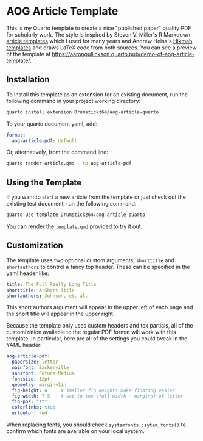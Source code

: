 # AOG Article Template

This is my Quarto template to create a nice "published paper" quality PDF for scholarly work. The style is inspired by Steven V. Miller's R Markdown [article templates](https://github.com/svmiller/stevetemplates) which I used for many years and Andrew Heiss's [Hikmah templates](https://github.com/andrewheiss/hikmah-academic-quarto) and draws LaTeX code from both sources.  You can see a preview of the template at <https://aarongullickson.quarto.pub/demo-of-aog-article-template/>. 

## Installation

To install this template as an extension for an existing document, run the following command in your project working directory:

```bash
quarto install extension Drumstickz64/aog-article-quarto
```

To your quarto document yaml, add:

```yaml
format:
  aog-article-pdf: default
```

Or, alternatively, from the command line:

```bash
quarto render article.qmd --to aog-article-pdf
```

## Using the Template

If you want to start a new article from the template or just check out the existing test document, run the following command:

```bash
quarto use template Drumstickz64/aog-article-quarto
```

You can render the `template.qmd` provided to try it out.

## Customization

The template uses two optional custom arguments, `shorttitle` and `shortauthors` to control a fancy top header. These can be specified in the yaml header like:

```yaml
title: The Full Really Long Title
shorttitle: A Short Title
shortauthors: Johnson, et. al.
```

This short authors argument will appear in the upper left of each page and the short title will appear in the upper right.

Because the template only uses custom headers and tex partials, all of the customization available to the regular PDF format will work with this template. In particular, here are all of the settings you could tweak in the YAML header:

```yaml
aog-article-pdf:
  papersize: letter
  mainfont: Baskerville 
  sansfont: Futura-Medium
  fontsize: 12pt   
  geometry: margin=1in
  fig-height: 4     # smaller fig heights make floating easier
  fig-width: 7.5    # set to the (full width - margins) of letter   
  fig-pos: "!t"
  colorlinks: true
  urlcolor: red
```

When replacing fonts, you should check `systemfonts::sytem_fonts()` to confirm which fonts are available on your local system.
